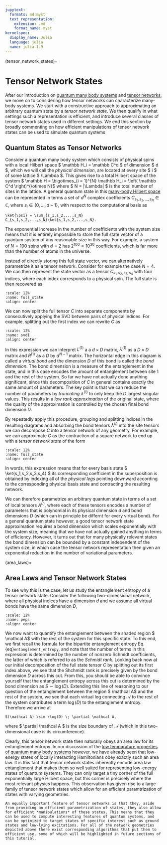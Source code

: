 ```yaml
---
jupytext:
  formats: md:myst
  text_representation:
    extension: .md
    format_name: myst
kernelspec:
  display_name: Julia
  language: julia
  name: julia-1.9
---
```


(tensor_network_states)=
# Tensor Network States

After our introduction on [quantum many body systems](many_body_intro) and [tensor networks](tensor_networks), we move on to considering how tensor networks can characterize many-body systems. We start with a constructive approach to approximating an arbitrary quantum state by a *tensor network state*. We then qualify in what settings such a representation is efficient, and introduce several classes of tensor network states used in different settings. We end this section by broadly commenting on how efficient manipulations of tensor network states can be used to simulate quantum systems

## Quantum States as Tensor Networks

Consider a quantum many body system which consists of physical spins with a local Hilbert space $
\mathbb H_i = \mathbb C^d $ of dimension $ d $, which we will call the *physical dimension*, are located at every site $ i $ of some lattice $ \Lambda $. This gives rise to a total Hilbert space of the system $ \mathbb H
= \bigotimes_{i = 1}^{N} \mathbb H_i = \left( \mathbb C^d \right)^{\otimes
N}$ where $ N = |\Lambda| $ is the total number of sites in the lattice. A general quantum state in this [many-body Hilbert space](many_body) can be represented in terms a set of $d^N$ complex coefficients $C_{s_1,s_2,...,s_N} \in \mathbb C$, where $s_i\in \{0,...,d-1\}$, with respect to the computational basis as
```{math}
\ket{\psi} = \sum_{s_1,s_2,...,s_N} C_{s_1,s_2,...,s_N}\ket{s_1,s_2,...,s_N}.
```
The exponential increase in the number of coefficients with the system size means that it is entirely impossible to store the full state vector of a quantum system of any reasonable size in this way. For example, a system of $N=100$ spins with $d=2$ has $2^{100} \approx 10^{30}$ coefficients, which is far more than the number of atoms in the universe. 

Instead of directly storing this full state vector, we can alternatively parametrize it as a tensor network. Consider for example the case $N=4$. We can then represent the state vector as a tensor $C_{s_1,s_2,s_3,s_4}$ with four indices, where each index corresponds to a physical spin. The full state is then recovered as
```{figure} ../_static/TensorNetworkStates/full_state.svg
:scale: 12%
:name: full_state
:align: center
```
We can now split the full tensor $C$ into separate components by consecutively applying the SVD between pairs of physical indices. For example, splitting out the first index we can rewrite $C$ as
 ```{figure} ../_static/TensorNetworkStates/svd1.svg
:scale: 12%
:name: svd1
:align: center
```
In this expression we can interpret $L^{(1)}$ a a $d \times D$ matrix, $\lambda^{(1)}$ as a $D \times D$ matrix and $R^{(1)}$ as a $D$ by $d^{N-1}$ matrix. The horizontal edge in this diagram is called a *virtual bond* and the dimension $D$ of this bond is called the *bond dimension*. The bond dimension is a measure of the entanglement in the state, and in this case encodes the amount of entanglement between site 1 and the rest of the system. So far we have not actually done anything significant, since this decomposition of $C$ in general contains exactly the same amount of parameters. The key point is that we can reduce the number of parameters by *truncating* $\lambda^{(1)}$ to only keep the $D$ largest singular values. This results in a *low rank approximation* of the original state, where the quality of the approximation is controlled by the chosen final bond dimension $D$.

By repeatedly apply this procedure, grouping and splitting indices in the resulting diagrams and absorbing the bond tensors $\lambda^{(i)}$ into the site tensors we can decompose $C$ into a tensor network of any geometry. For example, we can approximate $C$ as the contraction of a square network to end up with a *tensor network state* of the form
```{figure} ../_static/TensorNetworkStates/tn_state.svg
:scale: 12%
:name: full_state
:align: center
```
In words, this expression means that for every basis state $ \ket{s_1,s_2,s_3,s_4} $ its corresponding coefficient in the superposition is obtained by indexing all of the *physical legs* pointing downward according to the corresponding physical basis state and contracting the resulting network.

We can therefore parametrize an arbitrary quantum state in terms of a set of local tensors $A^{(i)}$, where each of these tensors encodes a number of parameters that is polynomial in its physical dimension $d$ and bond dimensions $D$ (which can in principle be differnt for every virtual bond). For a general quantum state however, a good tensor network state approximation requires a bond dimension which scales exponentially with the system size, meaning that we have not actually gained anything in terms of efficiency. However, it turns out that for many physically relevant states the bond dimension can be bounded by a constant independent of the system size, in which case the tensor network representation then given an exponential reduction in the number of variational parameters.

(area_laws)=
## Area Laws and Tensor Network States

To see why this is the case, let us study the entanglement entropy of a tensor network state. Consider the following two-dimensional network, where all physical indices have a dimension $d$ and we assume all virtual bonds have the same dimension $D$,
```{figure} ../_static/TensorNetworkStates/peps.svg
:scale: 12%
:name: peps
:align: center
```
We now want to quantify the entanglement between the shaded region $ \mathcal A$ with the rest of the system for this specific state. To this end, we first recall the formula for the bipartite entanglement entropy Eq. {eq}`entanglement_entropy`, and note that the number of terms in this expression is determined by the number of nonzero Schmidt coefficients, the latter of which is referred to as the *Schmidt rank*. Looking back now at our initial decomposition of the full state tensor $C$ by splitting out its first index above, we see that the Shchmidt rank is precisely given by the bond dimension $D$ across this cut. From this, you should be able to convince yourself that the entanglement entropy across this cut is determined by the bond dimension as $S \sim \log(D)$. Extending this line of reasoning to our question of the entanglement between the region $ \mathcal A$ and the rest of the system, we see that each virtual leg connecting $\mathcal A$ to the rest of the system contributes a term $\log(D)$ to the entanglement entropy. Therefore we arrive at
```{math}
S(\mathcal A) \sim \log(D) \; \partial \mathcal A,
```
where $ \partial \mathcal A $ is the size boundary of $\mathcal A$ (which in this two-dimensional case is its circumference).

Clearly, this tensor network state then naturally obeys an area law for its entanglement entropy. In our discussion of the [low temparature properties of quantum many body systems](zero_temp) however, we have already seen that low-energy states of locally interacting Hamiltonians obey exactly such an area law. It is this fact that tensor network states inherently encode area law entanglement that makes them so well suited for representing low-energy states of quantum systems. They can only target a tiny corner of the full exponentially large Hilbert space, but this corner is precisely where the most relevant physics happens. This observation has given rise to a large family of tensor network states which allow for an efficient paramtrization of states with varying geometries.

<!-- TODO: figure with MPS, PEPS, tree, MERA, ... -->

```{note}
An equally important feature of tensor networks is that they, aside from providing an efficient parametrization of states, they also allow for efficient *manipulations* of these states. This means that they can be used to compute interesting features of quantum systems, and can be optimized to target states of specific interest such as ground states and low-lying excitations. For all of the network geometries depicted above there exist corresponding algorithms that put them to efficient use, some of which will be highlighted in future sections of this tutorial.
```

<!-- TODO: any more details on algorithms here? -->
